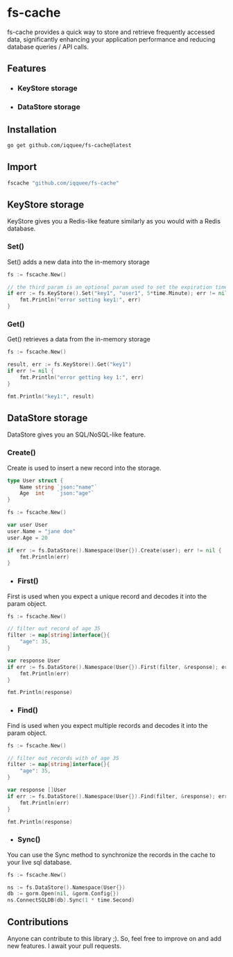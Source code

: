 # fs-cache
fs-cache provides a quick way to store and retrieve frequently accessed data, significantly enhancing your application performance and reducing database queries / API calls.

## Features
- ### KeyStore storage
- ### DataStore storage

## Installation
```sh
go get github.com/iqquee/fs-cache@latest
```

## Import
```sh
fscache "github.com/iqquee/fs-cache"
```

## KeyStore storage
KeyStore gives you a Redis-like feature similarly as you would with a Redis database.

### Set()
Set() adds a new data into the in-memory storage
```go
fs := fscache.New()

// the third param is an optional param used to set the expiration time of the set data
if err := fs.KeyStore().Set("key1", "user1", 5*time.Minute); err != nil {
	fmt.Println("error setting key1:", err)
}
```

### Get()
Get() retrieves a data from the in-memory storage
```go
fs := fscache.New()

result, err := fs.KeyStore().Get("key1")
if err != nil {
	fmt.Println("error getting key 1:", err)
}

fmt.Println("key1:", result)
```

## DataStore storage
DataStore gives you an SQL/NoSQL-like feature.

### Create()
Create is used to insert a new record into the storage.
```go
type User struct {
	Name string `json:"name"`
	Age  int    `json:"age"`
}
```
```go
fs := fscache.New()

var user User
user.Name = "jane doe"
user.Age = 20

if err := fs.DataStore().Namespace(User{}).Create(user); err != nil {
	fmt.Println(err)
}
```

- ### First()
First is used when you expect a unique record and decodes it into the param object.
```go
fs := fscache.New()

// filter out record of age 35
filter := map[string]interface{}{
	"age": 35,
}

var response User
if err := fs.DataStore().Namespace(User{}).First(filter, &response); err != nil {
	fmt.Println(err)
}

fmt.Println(response)
```

- ### Find()
Find is used when you expect multiple records and decodes it into the param object.
```go
fs := fscache.New()

// filter out records with of age 35
filter := map[string]interface{}{
	"age": 35,
}

var response []User
if err := fs.DataStore().Namespace(User{}).Find(filter, &response); err != nil {
	fmt.Println(err)
}

fmt.Println(response)
```

- ### Sync()
You can use the Sync method to synchronize the records in the cache to your live sql database.
```go
fs := fscache.New()

ns := fs.DataStore().Namespace(User{})
db := gorm.Open(nil, &gorm.Config{})
ns.ConnectSQLDB(db).Sync(1 * time.Second)
```
<!-- 
For an exhaustive documentation see the examples folder [https://github.com/iqquee/fs-cache/tree/main/example](https://github.com/iqquee/fs-cache/tree/main/example) -->

## Contributions
Anyone can contribute to this library ;). So, feel free to improve on and add new features. I await your pull requests.